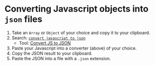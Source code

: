 # Converting Javascript objects into `json` files
1. Take an `Array` or `Object` of your choice and copy it to your clipboard.
2. Search: [`convert javascript to json`](https://www.google.com/search?q=convert+javascript+to+json)
    - Tool: [Convert JS to JSON](https://www.convertonline.io/convert/js-to-json)
3. Paste your Javascript into a converter (above) of your choice.
4. Copy the JSON result to your clipboard.
5. Paste the JSON into a file with a `.json` extension.